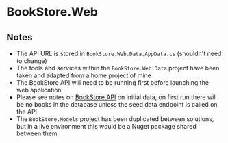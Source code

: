 # BookStore.Web
## Notes
- The API URL is stored in `BookStore.Web.Data.AppData.cs` (shouldn't need to change)
- The tools and services within the `BookStore.Web.Data` project have been taken and adapted from a home project of mine
- The BookStore API will need to be running first before launching the web application
- Please see notes on [BookStore.API](https://github.com/ataraxia89/BookStore.API?tab=readme-ov-file#notes) on initial data, on first run there will be no books in the database unless the seed data endpoint is called on the API
- The `BookStore.Models` project has been duplicated between solutions, but in a live environment this would be a Nuget package shared between them
